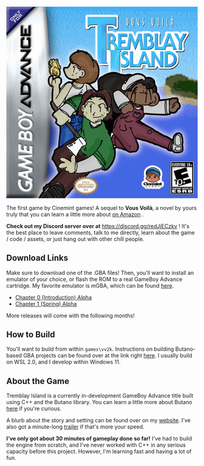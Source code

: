 ![Cover Art](https://github.com/EHowardHill/Tremblay-Island/blob/main/Tremblay%20Island%20Cover%2001%20small.png?raw=true)

The first game by Cinemint games! A sequel to **Vous Voilà**, a novel by yours truly that you can learn a little more about [on Amazon](https://www.amazon.com/dp/B08QCQ8DNV/ref=cm_sw_em_r_mt_dp_A6BZSE5MJ3HET2N6PV8P) .

**Check out my Discord server over at** https://discord.gg/redJjECzkv ! It's the best place to leave comments, talk to me directly, learn about the game / code / assets, or just hang out with other chill people.

## Download Links

Make sure to download one of the .GBA files! Then, you'll want to install an emulator of your choice, or flash the ROM to a real GameBoy Advance cartridge. My favorite emulator is mGBA, which can be found [here](https://mgba.io/downloads.html).

- [Chapter 0 (Introduction) Alpha](https://github.com/EHowardHill/Tremblay-Island/blob/main/Demo%20Build%2001.gba)
- [Chapter 1 (Spring) Alpha](https://github.com/EHowardHill/Tremblay-Island/blob/main/Demo%20Build%2002%20(only).gba)

More releases will come with the following months!

## How to Build

You'll want to build from within `games\vv2k`. Instructions on building Butano-based GBA projects can be found over at the link right [here](https://gvaliente.github.io/butano/getting_started.html#getting_started_template). I usually build on WSL 2.0, and I develop within Windows 11.

## About the Game

Tremblay Island is a currently in-development GameBoy Advance title built using C++ and the Butano library. You can learn a little more about Butano [here](https://github.com/GValiente/butano) if you're curious.

A blurb about the story and setting can be found over on my [website](http://www.tremblayisland.com/). I've also got a minute-long [trailer](https://www.youtube.com/watch?v=uZlnB7BZ6iQ) if that's more your speed.

**I've only got about 30 minutes of gameplay done so far!** I've had to build the engine from scratch, and I've never worked with C++ in any serious capacity before this project. However, I'm learning fast and having a lot of fun.
